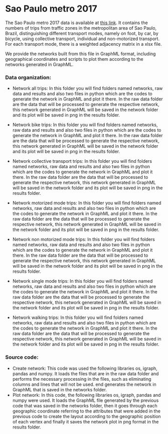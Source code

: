 # Sao Paulo metro 2017

The Sao Paulo metro 2017 data is available at [this link](https://www.metro.sp.gov.br/pesquisa-od/). It contains the numbers of trips from traffic zones in the metropolitan area of Sao Paulo, Brazil, distinguishing different transport modes, namely on foot, by car, by bicycle, using collective transport, individual and non-motorized transport. For each transport mode, there is a weighted adjacency matrix in a xlsx file. 

We provide the networks built from this file in GraphML format, including geographical coordinates and scripts to plot them according to the networks generated in GraphML.

### Data organization:
- Network all trips: In this folder you will find folders named networks, raw data and results and also two files in python which are the codes to generate the network in GraphML and plot it there. In the raw data folder are the data that will be processed to generate the respective network, this network generated in GraphML will be saved in the network folder and its plot will be saved in png in the results folder.
-  Network bike trips: In this folder you will find folders named networks, raw data and results and also two files in python which are the codes to generate the network in GraphML and plot it there. In the raw data folder are the data that will be processed to generate the respective network, this network generated in GraphML will be saved in the network folder and its plot will be saved in png in the results folder.
- Network collective transport trips: In this folder you will find folders named networks, raw data and results and also two files in python which are the codes to generate the network in GraphML and plot it there. In the raw data folder are the data that will be processed to generate the respective network, this network generated in GraphML will be saved in the network folder and its plot will be saved in png in the results folder.

- Network motorized mode trips: In this folder you will find folders named networks, raw data and results and also two files in python which are the codes to generate the network in GraphML and plot it there. In the raw data folder are the data that will be processed to generate the respective network, this network generated in GraphML will be saved in the network folder and its plot will be saved in png in the results folder.
- Network non motorized mode trips: In this folder you will find folders named networks, raw data and results and also two files in python which are the codes to generate the network in GraphML and plot it there. In the raw data folder are the data that will be processed to generate the respective network, this network generated in GraphML will be saved in the network folder and its plot will be saved in png in the results folder.
- Network single mode trips: In this folder you will find folders named networks, raw data and results and also two files in python which are the codes to generate the network in GraphML and plot it there. In the raw data folder are the data that will be processed to generate the respective network, this network generated in GraphML will be saved in the network folder and its plot will be saved in png in the results folder.
- Network walking trips: In this folder you will find folders named networks, raw data and results and also two files in python which are the codes to generate the network in GraphML and plot it there. In the raw data folder are the data that will be processed to generate the respective network, this network generated in GraphML will be saved in the network folder and its plot will be saved in png in the results folder.

### Source code:
- Create network: This code was used the following libraries os, igraph, pandas and numpy. It loads the files that are in the raw data folder and performs the necessary processing in the files, such as eliminating columns and lines that will not be used. end generates the network in GraphML that is saved in the networks folder.
- Plot network: In this code, the following libraries os, igraph, pandas and numpy were used. It loads the GraphML file generated by the previous code that was saved in the networks folder, then it goes through each geographic coordinate referring to the attributes that were added in the previous code to create the layout according to the geographic position of each vertex and finally it saves the network plot in png format in the results folder.
 
